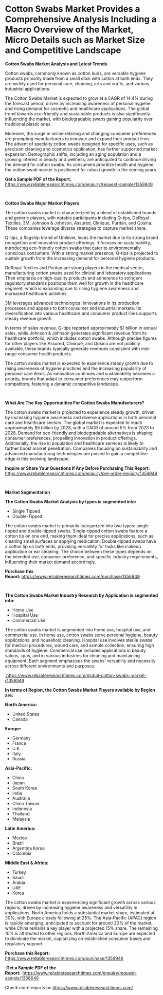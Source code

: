 <p><h1>Cotton Swabs Market Provides a Comprehensive Analysis Including a Macro Overview of the Market, Micro Details such as Market Size and Competitive Landscape</h1></p><p><strong>Cotton Swabs Market Analysis and Latest Trends</strong></p>
<p><p>Cotton swabs, commonly known as cotton buds, are versatile hygiene products primarily made from a small stick with cotton at both ends. They are widely used for personal care, cleaning, arts and crafts, and various industrial applications. </p><p>The Cotton Swabs Market is expected to grow at a CAGR of 14.4% during the forecast period, driven by increasing awareness of personal hygiene and rising demand for cosmetic and healthcare applications. The global trend towards eco-friendly and sustainable products is also significantly influencing the market, with biodegradable swabs gaining popularity over traditional plastic ones. </p><p>Moreover, the surge in online retailing and changing consumer preferences are prompting manufacturers to innovate and expand their product lines. The advent of specialty cotton swabs designed for specific uses, such as precision cleaning and cosmetics application, has further supported market expansion. Demographic shifts, including an aging population and a growing interest in beauty and wellness, are anticipated to continue driving the demand for cotton swabs. As consumers prioritize health and hygiene, the cotton swab market is positioned for robust growth in the coming years.</p></p>
<p><strong>Get a Sample PDF of the Report:&nbsp;</strong> <a href="https://www.reliableresearchtimes.com/enquiry/request-sample/1356949?utm_campaign=3108&utm_medium=2&utm_source=Github&utm_content=ia&utm_term=04042025&utm_id=cotton-swabs">https://www.reliableresearchtimes.com/enquiry/request-sample/1356949</a></p>
<p>&nbsp;</p>
<p><strong>Cotton Swabs Major Market Players</strong></p>
<p><p>The cotton swabs market is characterized by a blend of established brands and generic players, with notable participants including Q-tips, DeRoyal Textiles, 3M, Johnson & Johnson, Assured, Clinique, Puritan, and Qosina. These companies leverage diverse strategies to capture market share.</p><p>Q-tips, a flagship brand of Unilever, leads the market due to its strong brand recognition and innovative product offerings. It focuses on sustainability, introducing eco-friendly cotton swabs that cater to environmentally conscious consumers. With a strong market presence, Q-tips is projected to sustain growth from the increasing demand for personal hygiene products.</p><p>DeRoyal Textiles and Puritan are strong players in the medical sector, manufacturing cotton swabs used for clinical and laboratory applications. Their emphasis on high-quality products and adherence to stringent regulatory standards positions them well for growth in the healthcare segment, which is expanding due to rising hygiene awareness and increased healthcare activities.</p><p>3M leverages advanced technological innovations in its production processes and appeals to both consumer and industrial markets. Its diversification into various healthcare and consumer product lines supports steady revenue growth.</p><p>In terms of sales revenue, Q-tips reported approximately $1 billion in annual sales, while Johnson & Johnson generates significant revenue from its healthcare portfolio, which includes cotton swabs. Although precise figures for other players like Assured, Clinique, and Qosina are not publicly available, these brands typically generate revenues consistent with mid-range consumer health products.</p><p>The cotton swabs market is expected to experience steady growth due to rising awareness of hygiene practices and the increasing popularity of personal care items. As innovation continues and sustainability becomes a priority, brands that adapt to consumer preferences may outperform competitors, fostering a dynamic competitive landscape.</p></p>
<p>&nbsp;</p>
<p><strong>What Are The Key Opportunities For Cotton Swabs Manufacturers?</strong></p>
<p><p>The cotton swabs market is projected to experience steady growth, driven by increasing hygiene awareness and diverse applications in both personal care and healthcare sectors. The global market is expected to reach approximately $5 billion by 2028, with a CAGR of around 5% from 2023 to 2028. Demand for eco-friendly and biodegradable alternatives is shaping consumer preferences, propelling innovation in product offerings. Additionally, the rise in population and healthcare services is likely to further boost market penetration. Companies focusing on sustainability and advanced manufacturing technologies are poised to gain a competitive edge in this evolving landscape.</p></p>
<p><strong>Inquire or Share Your Questions If Any Before Purchasing This Report:</strong> <a href="https://www.reliableresearchtimes.com/enquiry/pre-order-enquiry/1356949?utm_campaign=3108&utm_medium=2&utm_source=Github&utm_content=ia&utm_term=04042025&utm_id=cotton-swabs">https://www.reliableresearchtimes.com/enquiry/pre-order-enquiry/1356949</a></p>
<p>&nbsp;</p>
<p><strong>Market Segmentation</strong></p>
<p><strong>The Cotton Swabs Market Analysis by types is segmented into:</strong></p>
<p><ul><li>Single Tipped</li><li>Double-Tipped</li></ul></p>
<p><p>The cotton swabs market is primarily categorized into two types: single-tipped and double-tipped swabs. Single-tipped cotton swabs feature a cotton tip on one end, making them ideal for precise applications, such as cleaning small surfaces or applying medication. Double-tipped swabs have a cotton tip on both ends, providing versatility for tasks like makeup application or ear cleaning. The choice between these types depends on the intended use, consumer preference, and specific industry requirements, influencing their market demand accordingly.</p></p>
<p><strong>Purchase this Report:&nbsp;</strong><a href="https://www.reliableresearchtimes.com/purchase/1356949?utm_campaign=3108&utm_medium=2&utm_source=Github&utm_content=ia&utm_term=04042025&utm_id=cotton-swabs">https://www.reliableresearchtimes.com/purchase/1356949</a></p>
<p>&nbsp;</p>
<p><strong>The Cotton Swabs Market Industry Research by Application is segmented into:</strong></p>
<p><ul><li>Home Use</li><li>Hospital Use</li><li>Commercial Use</li></ul></p>
<p><p>The cotton swabs market is segmented into home use, hospital use, and commercial use. In home use, cotton swabs serve personal hygiene, beauty applications, and household cleaning. Hospital use involves sterile swabs for medical procedures, wound care, and sample collection, ensuring high standards of hygiene. Commercial use includes applications in beauty salons, spas, and in various industries for cleaning and maintaining equipment. Each segment emphasizes the swabs' versatility and necessity across different environments and purposes.</p></p>
<p><a href="https://www.reliableresearchtimes.com/global-cotton-swabs-market-r1356949?utm_campaign=3108&utm_medium=2&utm_source=Github&utm_content=ia&utm_term=04042025&utm_id=cotton-swabs">&nbsp;https://www.reliableresearchtimes.com/global-cotton-swabs-market-r1356949</a></p>
<p><strong>In terms of Region, the Cotton Swabs Market Players available by Region are:</strong></p>
<p>
    <p> <strong> North America: </strong>
        <ul>
            <li>United States</li>
            <li>Canada</li>
        </ul>
        </p> 
    <p> <strong> Europe: </strong>
        <ul>
            <li>Germany</li>
            <li>France</li>
            <li>U.K.</li>
            <li>Italy</li>
            <li>Russia</li>
        </ul>
        </p> 
    <p> <strong> Asia-Pacific: </strong>
        <ul>
            <li>China</li>
            <li>Japan</li>
            <li>South Korea</li>
            <li>India</li>
            <li>Australia</li>
            <li>China Taiwan</li>
            <li>Indonesia</li>
            <li>Thailand</li>
            <li>Malaysia</li>
        </ul>
        </p> 
    <p> <strong> Latin America: </strong>
        <ul>
            <li>Mexico</li>
            <li>Brazil</li>
            <li>Argentina Korea</li>
            <li>Colombia</li>
        </ul>
        </p> 
    <p> <strong> Middle East & Africa: </strong>
        <ul>
            <li>Turkey</li>
            <li>Saudi</li>
            <li>Arabia</li>
            <li>UAE</li>
            <li>Korea</li>
        </ul>
    </p>
    </p>
<p><p>The cotton swabs market is experiencing significant growth across various regions, driven by increasing hygiene awareness and versatility in applications. North America holds a substantial market share, estimated at 30%, with Europe closely following at 25%. The Asia-Pacific (APAC) region is rapidly emerging, anticipated to account for around 20% of the market, while China remains a key player with a projected 15% share. The remaining 10% is attributed to other regions. North America and Europe are expected to dominate the market, capitalizing on established consumer bases and regulatory support.</p></p>
<p><strong>Purchase this Report: </strong><a href="https://www.reliableresearchtimes.com/purchase/1356949?utm_campaign=3108&utm_medium=2&utm_source=Github&utm_content=ia&utm_term=04042025&utm_id=cotton-swabs">https://www.reliableresearchtimes.com/purchase/1356949</a></p>
<p>&nbsp;<strong>Get a Sample PDF of the Report:&nbsp;&nbsp;</strong><a href="https://www.reliableresearchtimes.com/enquiry/request-sample/1356949?utm_campaign=3108&utm_medium=2&utm_source=Github&utm_content=ia&utm_term=04042025&utm_id=cotton-swabs">https://www.reliableresearchtimes.com/enquiry/request-sample/1356949</a></p>
<p><strong></strong></p>
<p>Check more reports on <a href="https://www.reliableresearchtimes.com/?utm_campaign=3108&utm_medium=2&utm_source=Github&utm_content=ia&utm_term=04042025&utm_id=cotton-swabs">https://www.reliableresearchtimes.com/</a></p>